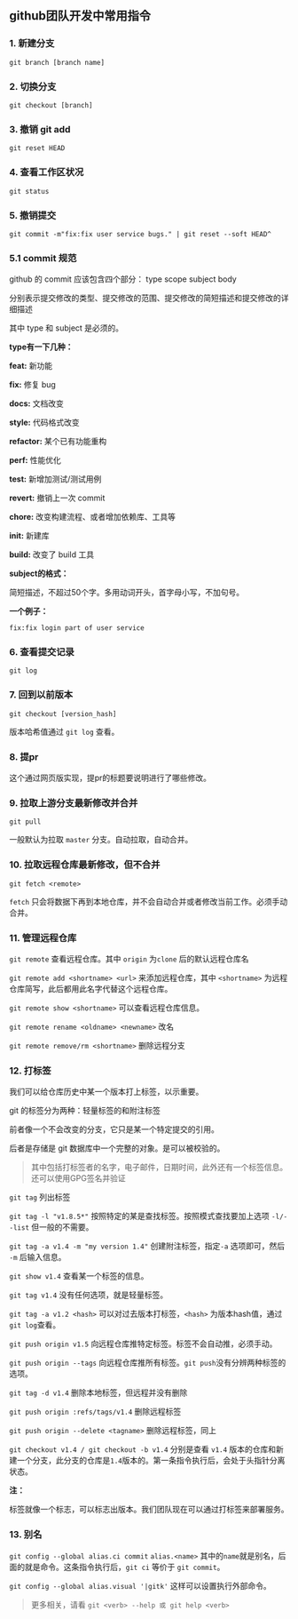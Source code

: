 ## github团队开发中常用指令

### 1. 新建分支

`git branch [branch name]`

### 2. 切换分支

`git checkout [branch]`

### 3. 撤销 git add

`git reset HEAD`

### 4. 查看工作区状况

`git status`

### 5. 撤销提交

`git commit -m"fix:fix user service bugs." | git reset --soft HEAD^`

### 5.1 commit 规范

github 的 commit 应该包含四个部分： type scope subject body

分别表示提交修改的类型、提交修改的范围、提交修改的简短描述和提交修改的详细描述

其中 type 和 subject 是必须的。

**type有一下几种：**

**feat:** 新功能

**fix:** 修复 bug

**docs:** 文档改变

**style:** 代码格式改变

**refactor:** 某个已有功能重构

**perf:** 性能优化

**test:** 新增加测试/测试用例

**revert:** 撤销上一次 commit

**chore:** 改变构建流程、或者增加依赖库、工具等

**init:** 新建库

**build:** 改变了 build 工具

**subject的格式：**

简短描述，不超过50个字。多用动词开头，首字母小写，不加句号。

**一个例子：**

`fix:fix login part of user service`

### 6. 查看提交记录

`git log`

### 7. 回到以前版本

`git checkout [version_hash]`

版本哈希值通过 `git log` 查看。

### 8. 提pr

这个通过网页版实现，提pr的标题要说明进行了哪些修改。

### 9. 拉取上游分支最新修改并合并

`git pull`

一般默认为拉取 `master` 分支。自动拉取，自动合并。

### 10. 拉取远程仓库最新修改，但不合并

`git fetch <remote>`

`fetch` 只会将数据下再到本地仓库，并不会自动合并或者修改当前工作。必须手动合并。

### 11. 管理远程仓库
                                   
`git remote` 查看远程仓库。其中 `origin` 为`clone` 后的默认远程仓库名
 
`git remote add <shortname> <url>` 来添加远程仓库，其中 `<shortname>` 为远程仓库简写，此后都用此名字代替这个远程仓库。
 
`git remote show <shortname>` 可以查看远程仓库信息。

`git remote rename <oldname> <newname>` 改名

`git remote remove/rm <shortname>` 删除远程分支

### 12. 打标签 

我们可以给仓库历史中某一个版本打上标签，以示重要。

git 的标签分为两种：轻量标签的和附注标签

前者像一个不会改变的分支，它只是某一个特定提交的引用。

后者是存储是 git 数据库中一个完整的对象。是可以被校验的。

>其中包括打标签者的名字，电子邮件，日期时间，此外还有一个标签信息。还可以使用GPG签名并验证

`git tag` 列出标签

`git tag -l "v1.8.5*"` 按照特定的某是查找标签。按照模式查找要加上选项 `-l/--list` 但一般的不需要。

`git tag -a v1.4 -m "my version 1.4"` 创建附注标签，指定`-a` 选项即可，然后 `-m` 后输入信息。

`git show v1.4` 查看某一个标签的信息。

`git tag v1.4` 没有任何选项，就是轻量标签。

`git tag -a v1.2 <hash>` 可以对过去版本打标签，`<hash>` 为版本hash值，通过`git log`查看。

`git push origin v1.5` 向远程仓库推特定标签。标签不会自动推，必须手动。

`git push origin --tags` 向远程仓库推所有标签。`git push`没有分辨两种标签的选项。

`git tag -d v1.4` 删除本地标签，但远程并没有删除

`git push origin :refs/tags/v1.4` 删除远程标签

`git push origin --delete <tagname>` 删除远程标签，同上

`git checkout v1.4 / git checkout -b v1.4` 分别是查看 `v1.4` 版本的仓库和新建一个分支，此分支的仓库是`1.4`版本的。第一条指令执行后，会处于头指针分离状态。

**注：**

标签就像一个标志，可以标志出版本。我们团队现在可以通过打标签来部署服务。

### 13. 别名

`git config --global alias.ci commit` `alias.<name>` 其中的`name`就是别名，后面的就是命令。这条指令执行后，`git ci` 等价于 `git commit`。

`git config --global alias.visual '|gitk'` 这样可以设置执行外部命令。

>更多相关，请看 `git <verb> --help 或 git help <verb>`
